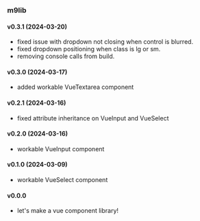 ### m9lib

#### v0.3.1 (2024-03-20)
* fixed issue with dropdown not closing when control is blurred.
* fixed dropdown positioning when class is lg or sm.
* removing console calls from build.
  
#### v0.3.0 (2024-03-17)

* added workable VueTextarea component


#### v0.2.1 (2024-03-16)

* fixed attribute inheritance on VueInput and VueSelect


#### v0.2.0 (2024-03-16)
* workable VueInput component


#### v0.1.0 (2024-03-09)

* workable VueSelect component 


#### v0.0.0

* let's make a vue component library!